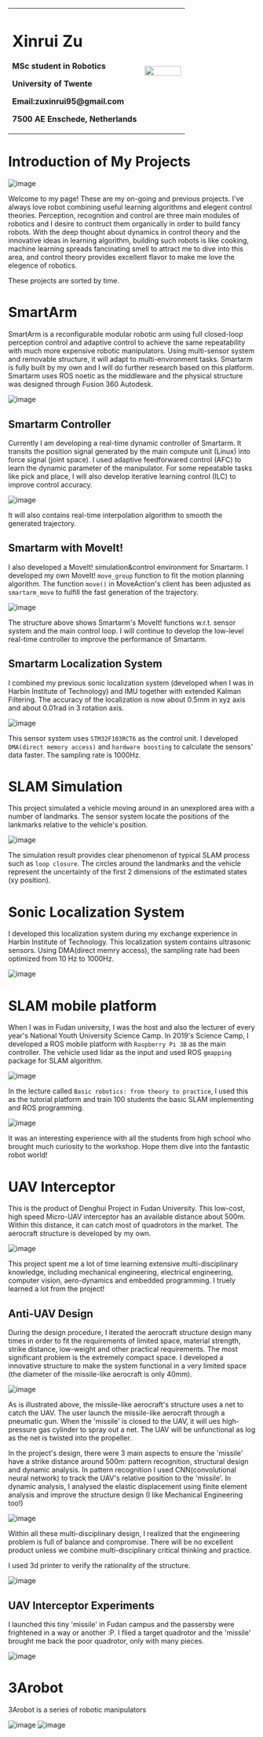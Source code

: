 <table border="0">
  <tr>
    <td width="75%">
      <h1>Xinrui Zu</h1>
      <p><b>MSc student in Robotics</b></p>
      <p><b>University of Twente</b></p>
      <p><b>Email:zuxinrui95@gmail.com</b></p>
      <p><b>7500 AE Enschede, Netherlands</b></p>
    </td>
    <td width="25%">
      <img src="/zuxinrui.png" width="100%">
    </td>
  </tr>
</table>

# Introduction of My Projects

![image](/img/projects.png)

Welcome to my page! These are my on-going and previous projects. I've always love robot combining useful learning algorithms and elegent control theories. Perception, recognition and control are three main modules of robotics and I desire to contruct them organically in order to build fancy robots. With the deep thought about dynamics in control theory and the innovative ideas in learning algorithm, building such robots is like cooking, machine learning spreads fancinating smell to attract me to dive into this area, and control theory provides excellent flavor to make me love the elegence of robotics.

These projects are sorted by time.

# SmartArm

SmartArm is a reconfigurable modular robotic arm using full closed-loop perception control and adaptive control to achieve the same repeatability with much more expensive robotic manipulators. Using multi-sensor system and removable structure, it will adapt to multi-environment tasks. Smartarm is fully built by my own and I will do further research based on this platform. Smartarm uses ROS noetic as the middleware and the physical structure was designed through Fusion 360 Autodesk.

![image](/img/smartarm_track.png)

## Smartarm Controller

Currently I am developing a real-time dynamic controller of Smartarm. It transits the position signal generated by the main compute unit (Linux) into force signal (joint space). I used adaptive feedforwared control (AFC) to learn the dynamic parameter of the manipulator. For some repeatable tasks like pick and place, I will also develop iterative learning control (ILC) to improve control accuracy.

![image](/img/afc.png)

It will also contains real-time interpolation algorithm to smooth the generated trajectory.

## Smartarm with MoveIt!

I also developed a MoveIt! simulation&control environment for Smartarm. I developed my own MoveIt! `move_group` function to fit the motion planning algorithm. The function `move()` in MoveAction's client has been adjusted as `smartarm_move` to fulfill the fast generation of the trajectory.

![image](/img/smartarm_moveit.png)

The structure above shows Smartarm's MoveIt! functions w.r.t. sensor system and the main control loop. I will continue to develop the low-level real-time controller to improve the performance of Smartarm.

## Smartarm Localization System

I combined my previous sonic localization system (developed when I was in Harbin Institute of Technology) and IMU together with extended Kalman Filtering. The accuracy of the localization is now about 0.5mm in xyz axis and about 0.01rad in 3 rotation axis.

![image](/img/sonic_array.png)

This sensor system uses `STM32F103RCT6` as the control unit. I developed `DMA(direct memory access)` and `hardware boosting` to calculate the sensors' data faster. The sampling rate is 1000Hz.

# SLAM Simulation

This project simulated a vehicle moving around in an unexplored area with a number of landmarks. The sensor system locate the positions of the lankmarks relative to the vehicle's position.

![image](/img/slam_simulation.gif)

The simulation result provides clear phenomenon of typical SLAM process such as `loop closure`. The circles around the landmarks and the vehicle represent the uncertainty of the first 2 dimensions of the estimated states (xy position).

# Sonic Localization System

I developed this localization system during my exchange experience in Harbin Institute of Technology. This localization system contains ultrasonic sensors. Using DMA(direct memry access), the sampling rate had been optimized from 10 Hz to 1000Hz.

![image](/img/localization.JPG)

# SLAM mobile platform

When I was in Fudan university, I was the host and also the lecturer of every year's National Youth University Science Camp. In 2019's Science Camp, I developed a ROS mobile platform with `Raspberry Pi 3B` as the main controller. The vehicle used lidar as the input and used ROS `gmapping` package for SLAM algorithm.

![image](/img/mobile_platform2.jpg)

In the lecture called `Basic robotics: from theory to practice`, I used this as the tutorial platform and train 100 students the basic SLAM implementing and ROS programming.

![image](/img/science_camp.jpg)

It was an interesting experience with all the students from high school who brought much curiosity to the workshop. Hope them dive into the fantastic robot world!

# UAV Interceptor

This is the product of Denghui Project in Fudan University. This low-cost, high speed Micro-UAV interceptor has an available distance about 500m. Within this distance, it can catch most of quadrotors in the market. The aerocraft structure is developed by my own.

![image](/img/uav1.png)

This project spent me a lot of time learning extensive multi-disciplinary knowledge, including mechanical engineering, electrical engineering, computer vision, aero-dynamics and embedded programming. I truely learned a lot from the project!

## Anti-UAV Design

During the design procedure, I iterated the aerocraft structure design many times in order to fit the requirements of limited space, material strength, strike distance, low-weight and other practical requirements. The most significant problem is the extremely compact space. I developed a innovative structure to make the system functional in a very limited space (the diameter of the missile-like aerocraft is only 40mm).

![image](/img/uav2.png)

As is illustrated above, the missile-like aerocraft's structure uses a net to catch the UAV. The user launch the missile-like aerocraft through a pneumatic gun. When the 'missile' is closed to the UAV, it will ues high-pressure gas cylinder to spray out a net. The UAV will be unfunctional as log as the net is twisted into the propeller.

In the project's design, there were 3 main aspects to ensure the 'missile' have a strike distance around 500m: pattern recognition, structural design and dynamic analysis. In pattern recognition I used CNN(convolutional neural network) to track the UAV's relative position to the 'missile'. In dynamic analysis, I analysed the elastic displacement using finite element analysis and improve the structure design (I like Mechanical Engineering too!)

![image](/img/uav3.png)

Within all these multi-disciplinary design, I realized that the engineering problem is full of balance and compromise. There will be no excellent product unless we combine multi-disciplinary critical thinking and practice.

I used 3d printer to verify the rationality of the structure.

![image](/img/interceptor.JPG)

## UAV Interceptor Experiments

I launched this tiny 'missile' in Fudan campus and the passersby were frightened in a way or another :P. I flied a target quadrotor and the 'missile' brought me back the poor quadrotor, only with many pieces.

![image](/img/uav4.png)

# 3Arobot

3Arobot is a series of robotic manipulators 

![image](/img/3arobot1.png)
![image](/img/3arobot2.png)



